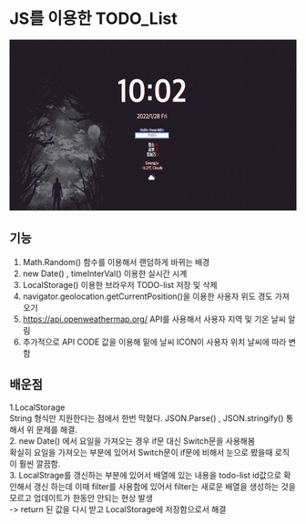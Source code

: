 # JS를 이용한 TODO_List 
<img src="./preview.jpg" width="600px" height="300px" />

## 기능 
1. Math.Random() 함수를 이용해서 랜덤하게 바뀌는 배경
2. new Date() , timeInterVal() 이용한 실시간 시계
3. LocalStorage() 이용한 브라우저 TODO-list 저장 및 삭제 
4. navigator.geolocation.getCurrentPosition()을 이용한 사용자 위도 경도 가져오기 
5. https://api.openweathermap.org/ API를 사용해서 사용자 지역 및 기온 날씨 알림 
6. 추가적으로 API CODE 값을 이용해 밑에 날씨 ICON이 사용자 위치 날씨에 따라 변함 

## 배운점
1.LocalStorage <br>
String 형식만 지원한다는 점에서 한번 막혔다.
JSON.Parse() , JSON.stringify() 통해서 위 문제를 해결. <br>
2. new Date() 에서 요일을 가져오는 경우 if문 대신 Switch문을 사용해봄 <br> 확실히 요일을 가져오는 부분에 있어서 Switch문이 if문에 비해서 눈으로 봤을때 로직이 훨씬 깔끔함.<br>
3. LocalStrage를 갱신하는 부분에 있어서 배열에 있는 내용을 todo-list id값으로 확인해서 갱신 하는데 이때 filter를 사용함에 있어서 filter는 새로운 배열을 생성하는 것을 모르고
업데이트가 한동안 안되는 현상 발생 <br> -> return 된 값을 다시 받고 LocalStorage에 저장함으로서 해결 






